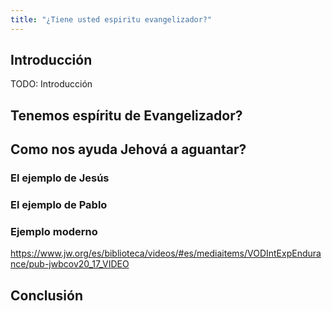 ```yaml
---
title: "¿Tiene usted espiritu evangelizador?"
---
```


<!--
{{{ Notas

Nota al orador: Ayude al auditorio a entender que la obra mas importante que se
esta llevando a cabo hoy es la evangelizacion. Muestre que centenares de miles
estan respondiendo a la invitacion de ser evangelizadores de tiempo completo.
Inste a todos a que emprendan la de tiempo completo si pueden, con la confianza
de que es obra de evangelizar la voluntad de Jehova y de que el los sostendra

* la obra mas importante que se esta llevando a cabo hoy es la evangelizacion
* esta obra es la voluntad de Jehova
* el nos sostendra

Estructura del discurso
=======================

1. Introduccion
	* Este mundo necesita buenas noticias
	* Estas buenas noticias solo pueden venir de parte de Dios
	* La voluntad de Jehova es que llevemos estas buenas noticias
2. Tenemos espiritu de Evangelizador? De donde viene la motivacion para
   predicar?
3. Como nos ayuda Jehova a aguantar?
	* El ejemplo de Jesus
		* https://wol.jw.org/es/wol/d/r4/lp-s/1102007048
	* El ejemplo de Pablo
		* https://wol.jw.org/es/wol/d/r4/lp-s/2020642
	* Un ejemplo moderno si lo encuentro
4. Conclusion: Hagamos lo posible por expandir nuestro servicio a Jehova,
   confiando en que el nos sostendra

}}}
-->

Introducción
------------

TODO: Introducción

Tenemos espíritu de Evangelizador?
----------------------------------

Como nos ayuda Jehová a aguantar?
---------------------------------

### El ejemplo de Jesús

### El ejemplo de Pablo

### Ejemplo moderno

<https://www.jw.org/es/biblioteca/videos/#es/mediaitems/VODIntExpEndurance/pub-jwbcov20_17_VIDEO>

Conclusión
----------


<!-- {{{ Vim
vim: conceallevel=0 : foldmethod=marker
}}} -->
